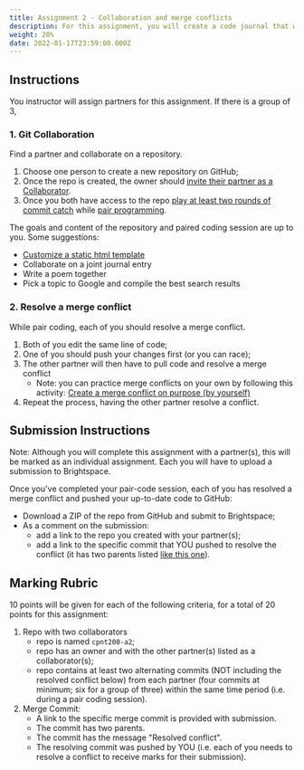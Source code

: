 ```yaml
---
title: Assignment 2 - Collaboration and merge conflicts
description: For this assignment, you will create a code journal that will serve store future journal entries (dailies) for the rest of this program.
weight: 20%
date: 2022-01-17T23:59:00.000Z
---
```


## Instructions
You instructor will assign partners for this assignment. If there is a group of 3, 

### 1. Git Collaboration
Find a partner and collaborate on a repository. 
1. Choose one person to create a new repository on GitHub;
2. Once the repo is created, the owner should [invite their partner as a Collaborator](https://docs.github.com/en/account-and-profile/setting-up-and-managing-your-github-user-account/managing-access-to-your-personal-repositories/inviting-collaborators-to-a-personal-repository).
3. Once you both have access to the repo [play at least two rounds of commit catch](https://gist.github.com/acidtone/3a7ff64489b4fc641f0b96be8edd561d) while [pair programming](https://gist.github.com/acidtone/caa20b2520814a94240043c40301024a).

The goals and content of the repository and paired coding session are up to you. Some suggestions:
- [Customize a static html template](/labs/git/deploy-static-template)
- Collaborate on a joint journal entry
- Write a poem together
- Pick a topic to Google and compile the best search results

### 2. Resolve a merge conflict
While pair coding, each of you should resolve a merge conflict.
1. Both of you edit the same line of code;
2. One of you should push your changes first (or you can race);
3. The other partner will then have to pull code and resolve a merge conflict
    - Note: you can practice merge conflicts on your own by following this activity: [Create a merge conflict on purpose (by yourself)](https://gist.github.com/acidtone/d8c2e285c9b25fcb7443a4f0f4e4b4e6)
4. Repeat the process, having the other partner resolve a conflict.

## Submission Instructions
Note: Although you will complete this assignment with a partner(s), this will be marked as an individual assignment. Each you will have to upload a submission to Brightspace.

Once you've completed your pair-code session, each of you has resolved a merge conflict and pushed your up-to-date code to GitHub:
- Download a ZIP of the repo from GitHub and submit to Brightspace;
- As a comment on the submission:
    - add a link to the repo you created with your partner(s);
    - add a link to the specific commit that YOU pushed to resolve the conflict (it has two parents listed [like this one](https://github.com/sait-wbdv/hello-conflict/commit/3accba9e0ec9abdbd542fc3ee05cf680fd792115)).

## Marking Rubric
10 points will be given for each of the following criteria, for a total of 20 points for this assignment:
1. Repo with two collaborators
    - repo is named `cpnt200-a2`;
    - repo has an owner and with the other partner(s) listed as a collaborator(s);
    - repo contains at least two alternating commits (NOT including the resolved conflict below) from each partner (four commits at minimum; six for a group of three) within the same time period (i.e. during a pair coding session).
2. Merge Commit:
    - A link to the specific merge commit is provided with submission.
    - The commit has two parents.
    - The commit has the message "Resolved conflict".
    - The resolving commit was pushed by YOU (i.e. each of you needs to resolve a conflict to receive marks for their submission). 